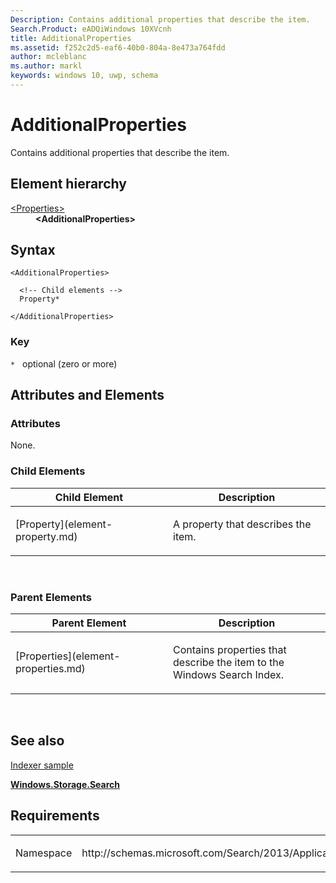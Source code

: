 ```yaml
---
Description: Contains additional properties that describe the item.
Search.Product: eADQiWindows 10XVcnh
title: AdditionalProperties
ms.assetid: f252c2d5-eaf6-40b0-804a-8e473a764fdd
author: mcleblanc
ms.author: markl
keywords: windows 10, uwp, schema
---
```


# AdditionalProperties

Contains additional properties that describe the item.

## Element hierarchy

<dl>
<dt><a href="element-properties.md">&lt;Properties&gt;</a></dt>
<dd><b>&lt;AdditionalProperties&gt;</b></dd>
</dl>

## Syntax

``` syntax
<AdditionalProperties>

  <!-- Child elements -->
  Property*

</AdditionalProperties>
```

### Key

`*`   optional (zero or more)

## Attributes and Elements


### Attributes

None.

### Child Elements

<table>
<colgroup>
<col width="50%" />
<col width="50%" />
</colgroup>
<thead>
<tr class="header">
<th>Child Element</th>
<th>Description</th>
</tr>
</thead>
<tbody>
<tr class="odd">
<td>[Property](element-property.md)</td>
<td><p>A property that describes the item.</p></td>
</tr>
</tbody>
</table>

 

### Parent Elements

<table>
<colgroup>
<col width="50%" />
<col width="50%" />
</colgroup>
<thead>
<tr class="header">
<th>Parent Element</th>
<th>Description</th>
</tr>
</thead>
<tbody>
<tr class="odd">
<td>[Properties](element-properties.md)</td>
<td><p>Contains properties that describe the item to the Windows Search Index.</p></td>
</tr>
</tbody>
</table>

 

## See also


[Indexer sample](http://go.microsoft.com/fwlink/p/?LinkID=311565)

[**Windows.Storage.Search**](https://msdn.microsoft.com/library/windows/apps/br208106)

## Requirements

<table>
<colgroup>
<col width="50%" />
<col width="50%" />
</colgroup>
<tbody>
<tr class="odd">
<td><p>Namespace</p></td>
<td><p>http://schemas.microsoft.com/Search/2013/ApplicationContent</p></td>
</tr>
</tbody>
</table>

 

 



